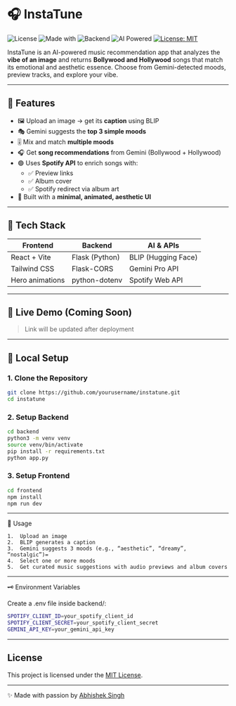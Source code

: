 # 🎧 InstaTune

![License](https://img.shields.io/badge/license-MIT-green)
![Made with](https://img.shields.io/badge/Made%20with-React-blue)
![Backend](https://img.shields.io/badge/Backend-Flask-orange)
![AI Powered](https://img.shields.io/badge/AI-Gemini%20%2B%20BLIP-purple)
[![License: MIT](https://img.shields.io/badge/License-MIT-yellow.svg)](./LICENSE)

InstaTune is an AI-powered music recommendation app that analyzes the **vibe of an image** and returns **Bollywood and Hollywood** songs that match its emotional and aesthetic essence. Choose from Gemini-detected moods, preview tracks, and explore your vibe.

---

## 🌟 Features

- 🖼 Upload an image → get its **caption** using BLIP
- 🎭 Gemini suggests the **top 3 simple moods**
- 🎚️ Mix and match **multiple moods**
- 🎧 Get **song recommendations** from Gemini (Bollywood + Hollywood)
- 🟢 Uses **Spotify API** to enrich songs with:
  - ✅ Preview links
  - ✅ Album cover
  - ✅ Spotify redirect via album art
- 💅 Built with a **minimal, animated, aesthetic UI**

---

## 🧠 Tech Stack

| Frontend | Backend | AI & APIs |
| -------- | ------- | --------- |
| React + Vite | Flask (Python) | BLIP (Hugging Face) |
| Tailwind CSS | Flask-CORS | Gemini Pro API |
| Hero animations | python-dotenv | Spotify Web API |

---

## 🚀 Live Demo (Coming Soon)

> Link will be updated after deployment

---

## 🔧 Local Setup

### 1. Clone the Repository

```bash
git clone https://github.com/yourusername/instatune.git
cd instatune
```

### 2. Setup Backend

```bash
cd backend
python3 -m venv venv
source venv/bin/activate
pip install -r requirements.txt
python app.py
```
### 3. Setup Frontend

```bash
cd frontend
npm install
npm run dev
```
---

🧪 Usage

	1.	Upload an image
	2.	BLIP generates a caption
	3.	Gemini suggests 3 moods (e.g., “aesthetic”, “dreamy”, “nostalgic”)=
	4.	Select one or more moods
	5.	Get curated music suggestions with audio previews and album covers

---

🗝 Environment Variables

   Create a .env file inside backend/:

   ```bash
  SPOTIFY_CLIENT_ID=your_spotify_client_id
  SPOTIFY_CLIENT_SECRET=your_spotify_client_secret
  GEMINI_API_KEY=your_gemini_api_key
```
---

## License

This project is licensed under the [MIT License](./LICENSE).

---

✨ Made with passion by [Abhishek Singh](./https://github.com/AbhishekIISERB)



